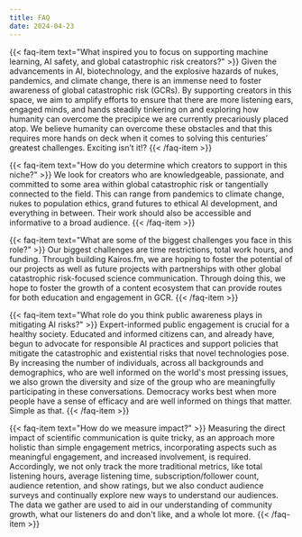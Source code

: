 ```yaml
---
title: FAQ
date: 2024-04-23
---
```


<!-- {{< faq-item text="" >}}
  
{{< /faq-item >}} -->

{{< faq-item text="What inspired you to focus on supporting machine learning, AI safety, and global catastrophic risk creators?" >}}
  Given the advancements in AI, biotechnology, and the explosive hazards of nukes, pandemics, and climate change, there is an immense need to foster awareness of global catastrophic risk (GCRs). By supporting creators in this space, we aim to amplify efforts to ensure that there are more listening ears, engaged minds, and hands steadily tinkering on and exploring how humanity can overcome the precipice we are currently precariously placed atop. We believe humanity can overcome these obstacles and that this requires more hands on deck when it comes to solving this centuries’ greatest challenges. Exciting isn’t it!?
{{< /faq-item >}}

{{< faq-item text="How do you determine which creators to support in this niche?" >}}
  We look for creators who are knowledgeable, passionate, and committed to some area within global catastrophic risk or tangentially connected to the field. This can range from pandemics to climate change, nukes to population ethics, grand futures to ethical AI development, and everything in between. Their work should also be accessible and informative to a broad audience.
{{< /faq-item >}}

{{< faq-item text="What are some of the biggest challenges you face in this role?" >}}
  Our biggest challenges are time restrictions, total work hours, and funding. Through building Kairos.fm, we are hoping to foster the potential of our projects as well as future projects with partnerships with other global catastrophic risk-focused science communication. Through doing this, we hope to foster the growth of a content ecosystem that can provide routes for both education and engagement in GCR.
{{< /faq-item >}}

{{< faq-item text="What role do you think public awareness plays in mitigating AI risks?" >}}
  Expert-informed public engagement is crucial for a healthy society. Educated and informed citizens can, and already have, begun to advocate for responsible AI practices and support policies that mitigate the catastrophic and existential risks that novel technologies pose. By increasing the number of individuals, across all backgrounds and demographics, who are well informed on the world's most pressing issues, we also grown the diversity and size of the group who are meaningfully participating in these conversations. Democracy works best when more people have a sense of efficacy and are well informed on things that matter. Simple as that.
{{< /faq-item >}}

{{< faq-item text="How do we measure impact?" >}}
  Measuring the direct impact of scientific communication is quite tricky, as an approach more holistic than simple engagement metrics, incorporating aspects such as meaningful engagement, and increased involvement, is required. Accordingly, we not only track the more traditional metrics, like total listening hours, average listening time, subscription/follower count, audience retention, and show ratings, but we also conduct audience surveys and continually explore new ways to understand our audiences. The data we gather are used to aid in our understanding of community growth, what our listeners do and don't like, and a whole lot more.
{{< /faq-item >}}
